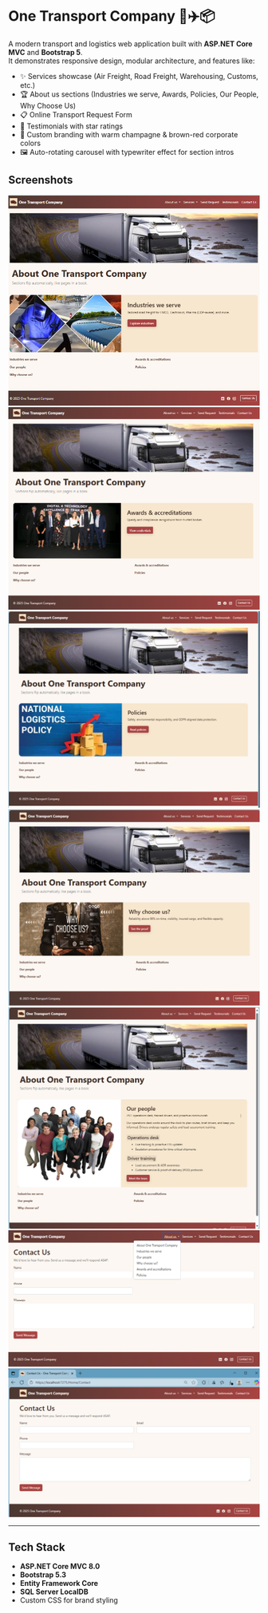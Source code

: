 # One Transport Company 🚛✈️📦

A modern transport and logistics web application built with **ASP.NET Core MVC** and **Bootstrap 5**.  
It demonstrates responsive design, modular architecture, and features like:

- ✨ Services showcase (Air Freight, Road Freight, Warehousing, Customs, etc.)
- 🏆 About us sections (Industries we serve, Awards, Policies, Our People, Why Choose Us)
- 📋 Online Transport Request Form
- 💬 Testimonials with star ratings
- 🎨 Custom branding with warm champagne & brown-red corporate colors
- 🖼️ Auto-rotating carousel with typewriter effect for section intros

## Screenshots
![Homepage](About-one-transport-company-industries.png)
![About-Us](About-one-transport-company-Awards.png)
![About-Us](About-one-transport-company-policies.png)
![About-Us](About-onr-transport-company-why-choose-us.png)
![About-Us](About-one-transport-company-our-people.png)
![About-Us](About-us.png)
![Contact_us](Contact-us.png)


---

## Tech Stack
- **ASP.NET Core MVC 8.0**
- **Bootstrap 5.3**
- **Entity Framework Core**
- **SQL Server LocalDB**
- Custom CSS for brand styling
